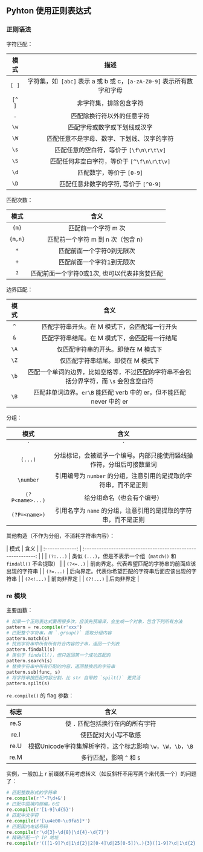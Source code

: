 ## Pyhton 使用正则表达式

### 正则语法

字符匹配：

|  模式  |                             描述                             |
| :----: | :----------------------------------------------------------: |
| `[ ]`  | 字符集，如` [abc]` 表示 a 或 b 或 c，`[a-zA-Z0-9]` 表示所有数字和字母 |
| `[^ ]` |                    非字符集，排除包含字符                    |
|  `.`   |                  匹配除换行符以外的任意字符                  |
|  `\w`  |                 匹配字母或数字或下划线或汉字                 |
|  `\W`  |          匹配任意不是字母、数字、下划线、汉字的字符          |
|  `\s`  |           匹配任意的空白符，等价于 `[\f\n\r\t\v]`            |
|  `\S`  |          匹配任何非空白字符，等价于 `[^\f\n\r\t\v]`          |
|  `\d`  |                   匹配数字，等价于 `[0-9]`                   |
|  `\D`  |            匹配任意非数字的字符, 等价于 `[^0-9]`             |

匹配次数：

|  模式   |                     含义                     |
| :-----: | :------------------------------------------: |
|  `{m}`  |             匹配前一个字符 m 次              |
| `{m,n}` |      匹配前一个字符 m 到 n 次（包含 n）      |
|   `*`   |          匹配前面一个字符0到无限次           |
|   `+`   |          匹配前面一个字符1到无限次           |
|   `?`   | 匹配前面一个字符0或1次, 也可以代表非贪婪匹配 |

边界匹配：

| 模式 |                             含义                             |
| :--: | :----------------------------------------------------------: |
| `^`  |        匹配字符串开头。在 M 模式下，会匹配每一行开头         |
| `&`  |        匹配字符串结尾。在 M 模式下，会匹配每一行结尾         |
| `\A` |             仅匹配字符串的开头。即使在 M 模式下              |
| `\Z` |              仅匹配字符串结尾。即使在 M 模式下               |
| `\b` | 匹配一个单词的边界，比如空格等，不过匹配的字符串不会包括分界字符，而 `\s` 会包含空白符 |
| `\B` | 匹配非单词边界。`er\B` 能匹配 verb 中的 er，但不能匹配 never 中的 er |

分组：

| 模式 | 含义 |
| :--: | :--: |
|   `|`   |    左右表达式任意一个   |
| `(...)` | 分组标记，会被赋予一个编号。内部只能使用竖线操作符，分组后可接数量词 |
| `\number` | 引用编号为 `number` 的分组，注意引用的是提取的字符串，而不是正则 |
| `(?P<name>...)` | 给分组命名（也会有个编号） |
| `(?P=<name>)` | 引用名字为 `name` 的分组，注意引用的是提取的字符串，而不是正则 |

其他构造（不作为分组，不消耗字符串内容）：

|      模式       |                             含义                             |
| :-------------: | :----------------------------------------------------------: |                            |
|    `(?:...)`    | 类似 `(...)`，但是不表示一个组（`match()` 和 `findall()` 不会提取） |
|    `(?<=..)`    |     前向界定。代表希望匹配的字符串的前面应该出现的字符串     |
|    `(?=...)`    |     后向界定。代表你希望匹配的字符串后面应该出现的字符串     |
|   `(?<!...)`    |                          前向非界定                          |
|    `(?!...)`    |                          后向非界定                          |

### re 模块

主要函数：

```python
# 如果一个正则表达式要用很多次，应该先预编译，会生成一个对象，包含下列所有方法
pattern = re.compile(r'xxx')
# 匹配整个字符串，用 `.group()` 提取分组内容
pattern.match(s)
# 找到字符串中所有所有符合内容的子串，返回一个列表
pattern.findall(s)
# 类似于 findall()，但只返回第一个成功匹配的
pattern.search(s)
# 替换字符串中所有匹配的内容，返回替换后的字符串
pattern.sub(func, s)
# 将字符串按匹配内容分割，比 str 自带的 `spilt()` 更灵活
pattern.spilt(s)
```

`re.compile()` 的 flag 参数：

| 标志 |                             含义                             |
| :--: | :----------------------------------------------------------: |
| re.S |              使 `.` 匹配包括换行在内的所有字符               |
| re.I |                     使匹配对大小写不敏感                     |
| re.U | 根据Unicode字符集解析字符，这个标志影响 `\w`，`\W`，`\b`，`\B` |
| re.M |                  多行匹配，影响 `^` 和 `$`                   |

实例，一般加上 r 前缀就不用考虑转义（如反斜杆不用写两个来代表一个）的问题了：

```python
# 匹配整数形式的字符串
re.compile(r'^-?\d+&') 
# 匹配中国境内邮编，6位
re.compile(r'[1-9]\d{5}') 
# 匹配中文字符
re.compile(r'[\u4e00-\u9fa5]*') 
# 匹配国内电话号码
re.compile(r'\d{3}-\d{8}|\d{4}-\d{7}') 
# 精确匹配一个 IP 地址
re.compile(r'(([1‐9]?\d|1\d{2}|2[0‐4]\d|25[0‐5])\.){3}([1‐9]?\d|1\d{2}|2[0‐4]\d|25[0‐5])')
```

